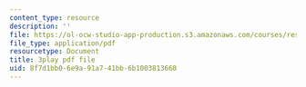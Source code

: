 ```yaml
---
content_type: resource
description: ''
file: https://ol-ocw-studio-app-production.s3.amazonaws.com/courses/res-6-012-introduction-to-probability-spring-2018/8f7d1bb06e9a91a741bb6b1003813660_tpaE_C8rqf8.pdf
file_type: application/pdf
resourcetype: Document
title: 3play pdf file
uid: 8f7d1bb0-6e9a-91a7-41bb-6b1003813660
---
```

